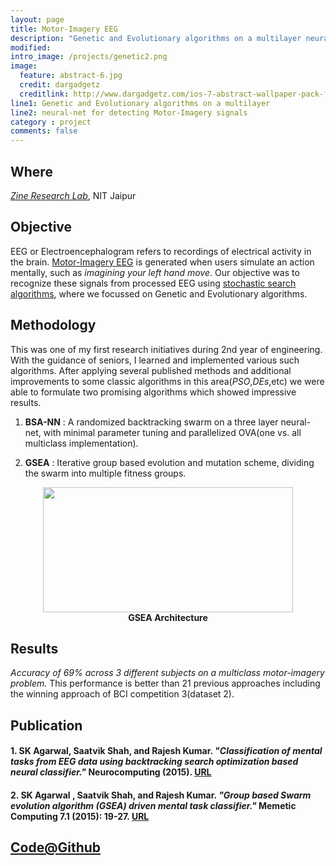```yaml
---
layout: page
title: Motor-Imagery EEG
description: "Genetic and Evolutionary algorithms on a multilayer neural-net for detecting Motor-Imagery signals"
modified:
intro_image: /projects/genetic2.png 
image:
  feature: abstract-6.jpg
  credit: dargadgetz
  creditlink: http://www.dargadgetz.com/ios-7-abstract-wallpaper-pack-for-iphone-5-and-ipod-touch-retina/  
line1: Genetic and Evolutionary algorithms on a multilayer
line2: neural-net for detecting Motor-Imagery signals
category : project
comments: false
---
```


## Where
[*Zine Research Lab*](http://www.zine.co.in), NIT Jaipur

## Objective
EEG or Electroencephalogram refers to recordings of electrical activity in the brain. [Motor-Imagery EEG](http://www.wikiwand.com/en/Motor_imagery) is generated when users simulate an action mentally, such as *imagining your left hand move*. Our objective was to recognize these signals from processed EEG using [stochastic search algorithms](http://www.wikiwand.com/en/Stochastic_optimization), where we focussed on Genetic and Evolutionary algorithms.

## Methodology
This was one of my first research initiatives during 2nd year of engineering. With the guidance of seniors, I learned and implemented various such algorithms. After applying several published methods and additional improvements to some classic algorithms in this area(*PSO*,*DEs*,etc) we were able to formulate two promising algorithms which showed impressive results.

1. **BSA-NN** : A randomized backtracking swarm on a three layer neural-net, with minimal parameter tuning and parallelized OVA(one vs. all multiclass implementation). 

2. **GSEA** : Iterative group based evolution and mutation scheme, dividing the swarm into multiple fitness groups.

<figure>
	<center><a href="{{ site.baseurl }}/images/projects/genetic2.png"><img src="{{ site.baseurl }}/images/projects/genetic2.png" alt="" height="200px" width="400px"></a></center>
	<center><figcaption><b>GSEA Architecture</b></figcaption></center>
</figure>

## Results

*Accuracy of 69% across 3 different subjects on a multiclass motor-imagery problem.* This performance is better than 21 previous approaches including the winning approach of BCI competition 3(dataset 2).

## Publication

#### 1. SK Agarwal, Saatvik Shah, and Rajesh Kumar. *"Classification of mental tasks from EEG data using backtracking search optimization based neural classifier."* Neurocomputing (2015). [URL](http://www.sciencedirect.com/science/article/pii/S0925231215003409)

#### 2. SK Agarwal , Saatvik Shah, and Rajesh Kumar. *"Group based Swarm evolution algorithm (GSEA) driven mental task classifier."* Memetic Computing 7.1 (2015): 19-27. [URL](http://link.springer.com/article/10.1007%2Fs12293-015-0155-0)


## [Code@Github](https://github.com/saatvikshah1994/bsa-nn)